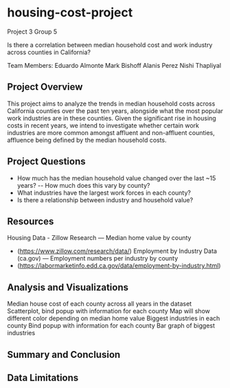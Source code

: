 # housing-cost-project
Project 3 Group 5

Is there a correlation between median household cost and work industry across counties in California?

Team Members:
Eduardo Almonte
Mark Bishoff
Alanis Perez
Nishi Thapliyal

Project Overview
---------------------
This project aims to analyze the trends in median household costs across California counties over the past ten years, alongside what the most popular work industries are in these counties. Given the significant rise in housing costs in recent years, we intend to investigate whether certain work industries are more common amongst affluent and non-affluent counties, affluence being defined by the median household costs. 

Project Questions
---------------------
- How much has the median household value changed over the last ~15 years?
-- How much does this vary by county?
- What industries have the largest work forces in each county?
- Is there a relationship between industry and household value?

Resources
---------------------
Housing Data - Zillow Research — Median home value by county
- (https://www.zillow.com/research/data/)
Employment by Industry Data (ca.gov) — Employment numbers per industry by county
- (https://labormarketinfo.edd.ca.gov/data/employment-by-industry.html)

Analysis and Visualizations
---------------------
Median house cost of each county across all years in the dataset
Scatterplot, bind popup with information for each county
Map will show different color depending on median home value
Biggest industries in each county
Bind popup with information for each county
Bar graph of biggest industries


Summary and Conclusion
---------------------



Data Limitations
---------------------





